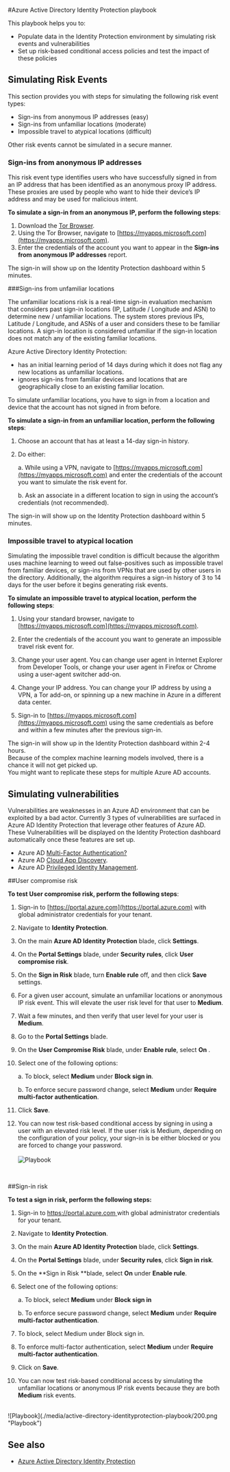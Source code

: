 <properties
	pageTitle="Azure Active Directory Identity Protection playbook | Microsoft Azure"
	description="Learn how Azure AD Identity Protection enables you to limit the ability of an attacker to exploit a compromised identity or device and to secure an identity or a device that was previously suspected or known to be compromised."
	services="active-directory"
	keywords="azure active directory identity protection, cloud app discovery, managing applications, security, risk, risk level, vulnerability, security policy"
	documentationCenter=""
	authors="markusvi"
	manager="stevenpo"
	editor=""/>

<tags
	ms.service="active-directory"
	ms.workload="identity"
	ms.tgt_pltfrm="na"
	ms.devlang="na"
	ms.topic="article"
	ms.date="08/22/2016"
	ms.author="markvi"/>

#Azure Active Directory Identity Protection playbook 

This playbook helps you to:

- Populate data in the Identity Protection environment by simulating risk events and vulnerabilities
- Set up risk-based conditional access policies and test the impact of these policies


## Simulating Risk Events

This section provides you with steps for simulating the following risk event types:

- Sign-ins from anonymous IP addresses (easy)
- Sign-ins from unfamiliar locations (moderate)
- Impossible travel to atypical locations (difficult)

Other risk events cannot be simulated in a secure manner.


### Sign-ins from anonymous IP addresses

This risk event type identifies users who have successfully signed in from an IP address that has been identified as an anonymous proxy IP address. These proxies are used by people who want to hide their device’s IP address and may be used for malicious intent.

**To simulate a sign-in from an anonymous IP, perform the following steps**:

1.	Download the [Tor Browser](https://www.torproject.org/projects/torbrowser.html.en).
2.	Using the Tor Browser, navigate to [https://myapps.microsoft.com](https://myapps.microsoft.com).   
3.	Enter the credentials of the account you want to appear in the **Sign-ins from anonymous IP addresses** report.

The sign-in will show up on the Identity Protection dashboard within 5 minutes. 


###Sign-ins from unfamiliar locations

The unfamiliar locations risk is a real-time sign-in evaluation mechanism that considers past sign-in locations (IP, Latitude / Longitude and ASN) to determine new / unfamiliar locations. The system stores previous IPs, Latitude / Longitude, and ASNs of a user and considers these to be familiar locations. A sign-in location is considered unfamiliar if the sign-in location does not match any of the existing familiar locations.

Azure Active Directory Identity Protection:  

 - has an initial learning period of 14 days during which it does not flag any new locations as unfamiliar locations.
 - ignores sign-ins from familiar devices and locations that are geographically close to an existing familiar location.

To simulate unfamiliar locations, you have to sign in from a location and device that the account has not signed in from before. 


**To simulate a sign-in from an unfamiliar location, perform the following steps**:

1.	Choose an account that has at least a 14-day sign-in history. 

2.	Do either:
	
    a. While using a VPN, navigate to [https://myapps.microsoft.com](https://myapps.microsoft.com) and enter the credentials of the account you want to simulate the risk event for.

    b. Ask an associate in a different location to sign in using the account’s credentials (not recommended).

The sign-in will show up on the Identity Protection dashboard within 5 minutes.
 
### Impossible travel to atypical location
Simulating the impossible travel condition is difficult because the algorithm uses machine learning to weed out false-positives such as impossible travel from familiar devices, or sign-ins from VPNs that are used by other users in the directory. Additionally, the algorithm requires a sign-in history of 3 to 14 days for the user before it begins generating risk events.

**To simulate an impossible travel to atypical location, perform the following steps**:

1.	Using your standard browser, navigate to [https://myapps.microsoft.com](https://myapps.microsoft.com).  

2.	Enter the credentials of the account you want to generate an impossible travel risk event for.

3.	Change your user agent. You can change user agent in Internet Explorer from Developer Tools, or change your user agent in Firefox or Chrome using a user-agent switcher add-on.

4.	Change your IP address. You can change your IP address by using a VPN, a Tor add-on, or spinning up a new machine in Azure in a different data center.

5.	Sign-in to [https://myapps.microsoft.com](https://myapps.microsoft.com) using the same credentials as before and within a few minutes after the previous sign-in.

The sign-in will show up in the Identity Protection dashboard within 2-4 hours.<br>
Because of the complex machine learning models involved, there is a chance it will not get picked up.<br> 
You might want to replicate these steps for multiple Azure AD accounts.


## Simulating vulnerabilities 
Vulnerabilities are weaknesses in an Azure AD environment that can be exploited by a bad actor. Currently 3 types of vulnerabilities are surfaced in Azure AD Identity Protection that leverage other features of Azure AD. These Vulnerabilities will be displayed on the Identity Protection dashboard automatically once these features are set up.

-	Azure AD [Multi-Factor Authentication?](../multi-factor-authentication/multi-factor-authentication.md)
-	Azure AD [Cloud App Discovery](active-directory-cloudappdiscovery-whatis.md).
-	Azure AD [Privileged Identity Management](active-directory-privileged-identity-management-configure.md). 



##User compromise risk

**To test User compromise risk, perform the following steps**:

1.	Sign-in to [https://portal.azure.com](https://portal.azure.com) with global administrator credentials for your tenant.

2.	Navigate to **Identity Protection**. 

3.	On the main **Azure AD Identity Protection** blade, click **Settings**. 

4.	On the **Portal Settings** blade, under **Security rules**, click **User compromise risk**. 

5.	On the **Sign in Risk** blade, turn **Enable rule** off, and then click **Save** settings.

6.	For a given user account, simulate an unfamiliar locations or anonymous IP risk event. This will elevate the user risk level for that user to **Medium**.

7.	Wait a few minutes, and then verify that user level for your user is **Medium**.

8.	Go to the **Portal Settings** blade.

9.	On the **User Compromise Risk** blade, under **Enable rule**, select **On** . 

10.	Select one of the following options:

    a. To block, select **Medium** under **Block sign in**.

    b. To enforce secure password change, select **Medium** under **Require multi-factor authentication**.

13.	Click **Save**.

14. You can now test risk-based conditional access by signing in using a user with an elevated risk level. If the user risk is Medium, depending on the configuration of your policy, your sign-in is be either blocked or you are forced to change your password. 
<br><br>
![Playbook](./media/active-directory-identityprotection-playbook/201.png "Playbook")
<br>

 
##Sign-in risk

 
**To test a sign in risk, perform the following steps:**

1.	Sign-in to [https://portal.azure.com ](https://portal.azure.com) with global administrator credentials for your tenant.

2.	Navigate to **Identity Protection**.

3.	On the main **Azure AD Identity Protection** blade, click **Settings**. 

4.	On the **Portal Settings** blade, under **Security rules**, click **Sign in risk**.

5.	On the **Sign in Risk **blade, select **On** under **Enable rule**. 

7.	Select one of the following options:

    a. To block, select **Medium** under **Block sign in**

    b. To enforce secure password change, select **Medium** under **Require multi-factor authentication**.

8.	To block, select Medium under Block sign in.

9.	To enforce multi-factor authentication, select **Medium** under **Require multi-factor authentication**.

10.	Click on **Save**.

11.	You can now test risk-based conditional access by simulating the unfamiliar locations or anonymous IP risk events because they are both **Medium** risk events.

<br>
![Playbook](./media/active-directory-identityprotection-playbook/200.png "Playbook")
<br>


## See also

 - [Azure Active Directory Identity Protection](active-directory-identityprotection.md)